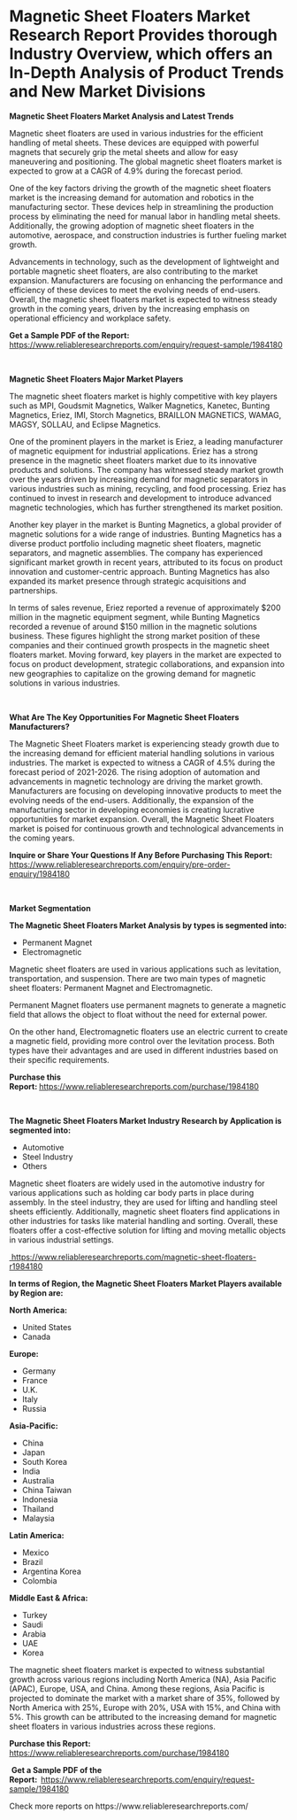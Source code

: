 <p><h1>Magnetic Sheet Floaters Market Research Report Provides thorough Industry Overview, which offers an In-Depth Analysis of Product Trends and New Market Divisions</h1></p><p><strong>Magnetic Sheet Floaters Market Analysis and Latest Trends</strong></p>
<p><p>Magnetic sheet floaters are used in various industries for the efficient handling of metal sheets. These devices are equipped with powerful magnets that securely grip the metal sheets and allow for easy maneuvering and positioning. The global magnetic sheet floaters market is expected to grow at a CAGR of 4.9% during the forecast period.</p><p>One of the key factors driving the growth of the magnetic sheet floaters market is the increasing demand for automation and robotics in the manufacturing sector. These devices help in streamlining the production process by eliminating the need for manual labor in handling metal sheets. Additionally, the growing adoption of magnetic sheet floaters in the automotive, aerospace, and construction industries is further fueling market growth.</p><p>Advancements in technology, such as the development of lightweight and portable magnetic sheet floaters, are also contributing to the market expansion. Manufacturers are focusing on enhancing the performance and efficiency of these devices to meet the evolving needs of end-users. Overall, the magnetic sheet floaters market is expected to witness steady growth in the coming years, driven by the increasing emphasis on operational efficiency and workplace safety.</p></p>
<p><strong>Get a Sample PDF of the Report:&nbsp;</strong> <a href="https://www.reliableresearchreports.com/enquiry/request-sample/1984180">https://www.reliableresearchreports.com/enquiry/request-sample/1984180</a></p>
<p>&nbsp;</p>
<p><strong>Magnetic Sheet Floaters Major Market Players</strong></p>
<p><p>The magnetic sheet floaters market is highly competitive with key players such as MPI, Goudsmit Magnetics, Walker Magnetics, Kanetec, Bunting Magnetics, Eriez, IMI, Storch Magnetics, BRAILLON MAGNETICS, WAMAG, MAGSY, SOLLAU, and Eclipse Magnetics. </p><p>One of the prominent players in the market is Eriez, a leading manufacturer of magnetic equipment for industrial applications. Eriez has a strong presence in the magnetic sheet floaters market due to its innovative products and solutions. The company has witnessed steady market growth over the years driven by increasing demand for magnetic separators in various industries such as mining, recycling, and food processing. Eriez has continued to invest in research and development to introduce advanced magnetic technologies, which has further strengthened its market position.</p><p>Another key player in the market is Bunting Magnetics, a global provider of magnetic solutions for a wide range of industries. Bunting Magnetics has a diverse product portfolio including magnetic sheet floaters, magnetic separators, and magnetic assemblies. The company has experienced significant market growth in recent years, attributed to its focus on product innovation and customer-centric approach. Bunting Magnetics has also expanded its market presence through strategic acquisitions and partnerships.</p><p>In terms of sales revenue, Eriez reported a revenue of approximately $200 million in the magnetic equipment segment, while Bunting Magnetics recorded a revenue of around $150 million in the magnetic solutions business. These figures highlight the strong market position of these companies and their continued growth prospects in the magnetic sheet floaters market. Moving forward, key players in the market are expected to focus on product development, strategic collaborations, and expansion into new geographies to capitalize on the growing demand for magnetic solutions in various industries.</p></p>
<p>&nbsp;</p>
<p><strong>What Are The Key Opportunities For Magnetic Sheet Floaters Manufacturers?</strong></p>
<p><p>The Magnetic Sheet Floaters market is experiencing steady growth due to the increasing demand for efficient material handling solutions in various industries. The market is expected to witness a CAGR of 4.5% during the forecast period of 2021-2026. The rising adoption of automation and advancements in magnetic technology are driving the market growth. Manufacturers are focusing on developing innovative products to meet the evolving needs of the end-users. Additionally, the expansion of the manufacturing sector in developing economies is creating lucrative opportunities for market expansion. Overall, the Magnetic Sheet Floaters market is poised for continuous growth and technological advancements in the coming years.</p></p>
<p><strong>Inquire or Share Your Questions If Any Before Purchasing This Report:</strong> <a href="https://www.reliableresearchreports.com/enquiry/pre-order-enquiry/1984180">https://www.reliableresearchreports.com/enquiry/pre-order-enquiry/1984180</a></p>
<p>&nbsp;</p>
<p><strong>Market Segmentation</strong></p>
<p><strong>The Magnetic Sheet Floaters Market Analysis by types is segmented into:</strong></p>
<p><ul><li>Permanent Magnet</li><li>Electromagnetic</li></ul></p>
<p><p>Magnetic sheet floaters are used in various applications such as levitation, transportation, and suspension. There are two main types of magnetic sheet floaters: Permanent Magnet and Electromagnetic. </p><p>Permanent Magnet floaters use permanent magnets to generate a magnetic field that allows the object to float without the need for external power. </p><p>On the other hand, Electromagnetic floaters use an electric current to create a magnetic field, providing more control over the levitation process. Both types have their advantages and are used in different industries based on their specific requirements.</p></p>
<p><strong>Purchase this Report:&nbsp;</strong><a href="https://www.reliableresearchreports.com/purchase/1984180">https://www.reliableresearchreports.com/purchase/1984180</a></p>
<p>&nbsp;</p>
<p><strong>The Magnetic Sheet Floaters Market Industry Research by Application is segmented into:</strong></p>
<p><ul><li>Automotive</li><li>Steel Industry</li><li>Others</li></ul></p>
<p><p>Magnetic sheet floaters are widely used in the automotive industry for various applications such as holding car body parts in place during assembly. In the steel industry, they are used for lifting and handling steel sheets efficiently. Additionally, magnetic sheet floaters find applications in other industries for tasks like material handling and sorting. Overall, these floaters offer a cost-effective solution for lifting and moving metallic objects in various industrial settings.</p></p>
<p><a href="https://www.reliableresearchreports.com/magnetic-sheet-floaters-r1984180">&nbsp;https://www.reliableresearchreports.com/magnetic-sheet-floaters-r1984180</a></p>
<p><strong>In terms of Region, the Magnetic Sheet Floaters Market Players available by Region are:</strong></p>
<p>
    <p> <strong> North America: </strong>
        <ul>
            <li>United States</li>
            <li>Canada</li>
        </ul>
        </p> 
    <p> <strong> Europe: </strong>
        <ul>
            <li>Germany</li>
            <li>France</li>
            <li>U.K.</li>
            <li>Italy</li>
            <li>Russia</li>
        </ul>
        </p> 
    <p> <strong> Asia-Pacific: </strong>
        <ul>
            <li>China</li>
            <li>Japan</li>
            <li>South Korea</li>
            <li>India</li>
            <li>Australia</li>
            <li>China Taiwan</li>
            <li>Indonesia</li>
            <li>Thailand</li>
            <li>Malaysia</li>
        </ul>
        </p> 
    <p> <strong> Latin America: </strong>
        <ul>
            <li>Mexico</li>
            <li>Brazil</li>
            <li>Argentina Korea</li>
            <li>Colombia</li>
        </ul>
        </p> 
    <p> <strong> Middle East & Africa: </strong>
        <ul>
            <li>Turkey</li>
            <li>Saudi</li>
            <li>Arabia</li>
            <li>UAE</li>
            <li>Korea</li>
        </ul>
    </p>
    </p>
<p><p>The magnetic sheet floaters market is expected to witness substantial growth across various regions including North America (NA), Asia Pacific (APAC), Europe, USA, and China. Among these regions, Asia Pacific is projected to dominate the market with a market share of 35%, followed by North America with 25%, Europe with 20%, USA with 15%, and China with 5%. This growth can be attributed to the increasing demand for magnetic sheet floaters in various industries across these regions.</p></p>
<p><strong>Purchase this Report: </strong><a href="https://www.reliableresearchreports.com/purchase/1984180">https://www.reliableresearchreports.com/purchase/1984180</a></p>
<p>&nbsp;<strong>Get a Sample PDF of the Report:&nbsp;&nbsp;</strong><a href="https://www.reliableresearchreports.com/enquiry/request-sample/1984180">https://www.reliableresearchreports.com/enquiry/request-sample/1984180</a></p>
<p><strong></strong></p>
<p>Check more reports on https://www.reliableresearchreports.com/</p>